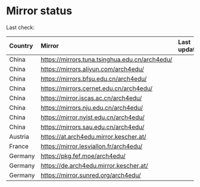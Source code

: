 <script src="./time.js"></script>
# Mirror status
Last check: <script type="text/javascript">localize(1712683028.902894);</script>

|Country|Mirror|Last update|
|:------|:-----|:----------|
|China|https://mirrors.tuna.tsinghua.edu.cn/arch4edu/|<script type="text/javascript">localize(1712644633);</script>|
|China|https://mirrors.aliyun.com/arch4edu/|<script type="text/javascript">localize(1712644633);</script>|
|China|https://mirrors.bfsu.edu.cn/arch4edu/|<script type="text/javascript">localize(1712644633);</script>|
|China|https://mirrors.cernet.edu.cn/arch4edu/|<script type="text/javascript">localize(1712644633);</script>|
|China|https://mirror.iscas.ac.cn/arch4edu/|<script type="text/javascript">localize(1712644633);</script>|
|China|https://mirrors.nju.edu.cn/arch4edu/|<script type="text/javascript">localize(1712601455);</script>|
|China|https://mirror.nyist.edu.cn/arch4edu/|<script type="text/javascript">localize(1712644633);</script>|
|China|https://mirrors.sau.edu.cn/arch4edu/|<script type="text/javascript">localize(1712644633);</script>|
|Austria|https://at.arch4edu.mirror.kescher.at/|<script type="text/javascript">localize(1712644633);</script>|
|France|https://mirror.lesviallon.fr/arch4edu/|<script type="text/javascript">localize(1712644633);</script>|
|Germany|https://pkg.fef.moe/arch4edu/|<script type="text/javascript">localize(1712644633);</script>|
|Germany|https://de.arch4edu.mirror.kescher.at/|<script type="text/javascript">localize(1712644633);</script>|
|Germany|https://mirror.sunred.org/arch4edu/|<script type="text/javascript">localize(1712644633);</script>|

<script src="./tablefilter/tablefilter.js"></script>
<script src="./table.js"></script>